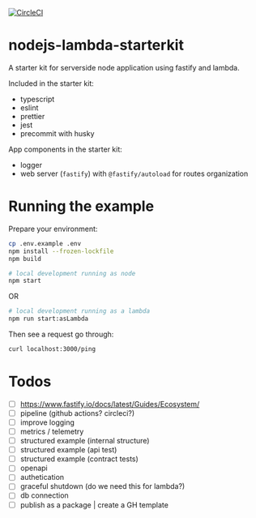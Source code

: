 [![CircleCI](https://dl.circleci.com/status-badge/img/gh/jessicamann/nodejs-lambda-starterkit/tree/main.svg?style=svg)](https://dl.circleci.com/status-badge/redirect/gh/jessicamann/nodejs-lambda-starterkit/tree/main)

# nodejs-lambda-starterkit

A starter kit for serverside node application using fastify and lambda.

Included in the starter kit:

- typescript
- eslint
- prettier
- jest
- precommit with husky

App components in the starter kit:

- logger
- web server (`fastify`) with `@fastify/autoload` for routes organization

# Running the example

Prepare your environment:

```bash
cp .env.example .env
npm install --frozen-lockfile
npm build
```

```bash
# local development running as node
npm start
```

OR

```bash
# local development running as a lambda
npm run start:asLambda
```

Then see a request go through:

```bash
curl localhost:3000/ping
```

# Todos

- [ ] https://www.fastify.io/docs/latest/Guides/Ecosystem/
- [ ] pipeline (github actions? circleci?)
- [ ] improve logging
- [ ] metrics / telemetry
- [ ] structured example (internal structure)
- [ ] structured example (api test)
- [ ] structured example (contract tests)
- [ ] openapi
- [ ] authetication
- [ ] graceful shutdown (do we need this for lambda?)
- [ ] db connection
- [ ] publish as a package | create a GH template

